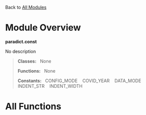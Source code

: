 Back to [All Modules](https://github.com/pyrustic/paradict/blob/master/docs/modules/README.md#readme)

# Module Overview

**paradict.const**
 
No description

> **Classes:** &nbsp; None
>
> **Functions:** &nbsp; None
>
> **Constants:** &nbsp; CONFIG_MODE &nbsp;&nbsp; COVID_YEAR &nbsp;&nbsp; DATA_MODE &nbsp;&nbsp; INDENT_STR &nbsp;&nbsp; INDENT_WIDTH

# All Functions



